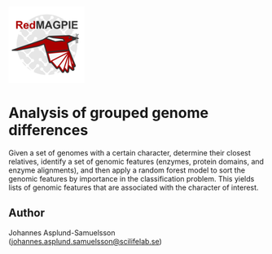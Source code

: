 ![alt text](redmagpie.png "Reductive Pentose Phosphate Pathway Machine-Assisted Genomic Pattern Identification and Evaluation")

# Analysis of grouped genome differences

Given a set of genomes with a certain character, determine their closest relatives, identify a set of genomic features (enzymes, protein domains, and enzyme alignments), and then apply a random forest model to sort the genomic features by importance in the classification problem. This yields lists of genomic features that are associated with the character of interest.

## Author
Johannes Asplund-Samuelsson (johannes.asplund.samuelsson@scilifelab.se)
